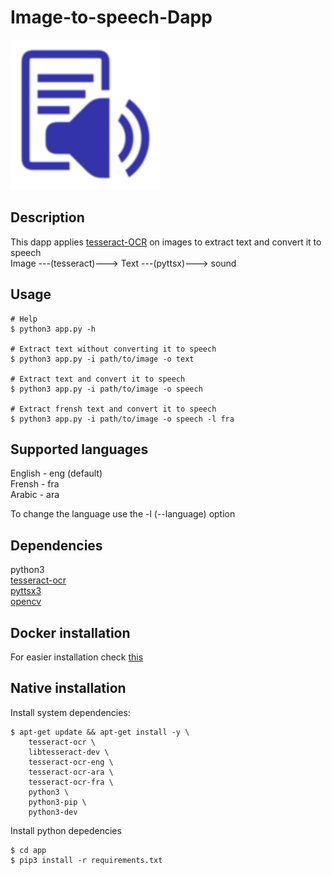 # Image-to-speech-Dapp

![dapp logo](./logo.svg)


## Description
This dapp applies [tesseract-OCR](https://github.com/tesseract-ocr/tesseract) on images to extract text and convert it to speech  
Image ---(tesseract)---> Text ---(pyttsx)---> sound

## Usage
    # Help
    $ python3 app.py -h

    # Extract text without converting it to speech
    $ python3 app.py -i path/to/image -o text

    # Extract text and convert it to speech
    $ python3 app.py -i path/to/image -o speech

    # Extract frensh text and convert it to speech
    $ python3 app.py -i path/to/image -o speech -l fra

## Supported languages
English - eng (default)  
Frensh - fra  
Arabic - ara  

To change the language use the -l (--language) option

## Dependencies
python3  
[tesseract-ocr](https://github.com/tesseract-ocr/tesseract)  
[pyttsx3](https://pypi.org/project/pyttsx3/2.5/)  
[opencv](https://opencv.org/)

## Docker installation
For easier installation check [this](./docker)

## Native installation
Install system dependencies:

    $ apt-get update && apt-get install -y \
        tesseract-ocr \
        libtesseract-dev \
        tesseract-ocr-eng \
        tesseract-ocr-ara \
        tesseract-ocr-fra \
        python3 \
        python3-pip \
        python3-dev

Install python depedencies

    $ cd app
    $ pip3 install -r requirements.txt